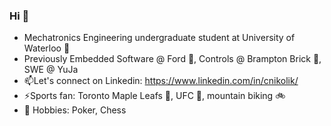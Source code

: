 ### Hi 👋

* Mechatronics Engineering undergraduate student at University of Waterloo 🏫
* Previously Embedded Software @ Ford 🚗, Controls @ Brampton Brick 🧱, SWE @ YuJa
* 📫Let's connect on Linkedin: https://www.linkedin.com/in/cnikolik/ 
* ⚡Sports fan: Toronto Maple Leafs 🏒, UFC 🥊, mountain biking 🚲
* 👀 Hobbies: Poker, Chess

<!--
**CNikolik/CNikolik** is a ✨ _special_ ✨ repository because its `README.md` (this file) appears on your GitHub profile.

Here are some ideas to get you started:

- 🔭 I’m currently working on ...
- 🌱 I’m currently learning ...
- 👯 I’m looking to collaborate on ...
- 🤔 I’m looking for help with ...
- 💬 Ask me about ...
- 📫 How to reach me: ...
- 😄 Pronouns: ...
- ⚡ Fun fact: ...
-->
